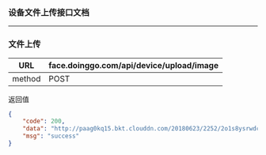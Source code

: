 ### 设备文件上传接口文档 ###
------

### 文件上传

|URL|face.doinggo.com/api/device/upload/image|
|---|----|
|method|POST|

返回值

```json
{
	"code": 200,
	"data": "http://paag0kq15.bkt.clouddn.com/20180623/2252/2o1s8ysrwdcvwmbdkfwi.jpg",
	"msg": "success"
}
```